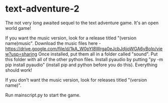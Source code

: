 # text-adventure-2
The not very long awaited sequel to the text adventure game. It's an open world game!

If you want the music version, look for a release titled "(version name)music". Download the music files here - https://drive.google.com/file/d/1kA_W0pYI8Wrga0eJcbJdjjoWGA6yBoIp/view?usp=sharing Once installed, put them all in a folder called "sound". Put this folder with all of the other python files. Install pyaudio by putting "py -m pip install pyaudio" (install pip and python before you do this). Everything should work!

If you don't want the music version, look for releases titled "(version name)".

Run mainscript.py to start the game.

